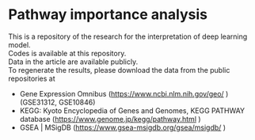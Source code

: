 # Pathway importance analysis

This is a repository of the research for the interpretation of deep learning model.  
Codes is available at this repository.   
Data in the article are available publicly.  
To regenerate the results, please download the data from the public repositories at  
- Gene Expression Omnibus (https://www.ncbi.nlm.nih.gov/geo/ ) (GSE31312, GSE10846)
- KEGG: Kyoto Encyclopedia of Genes and Genomes, KEGG PATHWAY database (https://www.genome.jp/kegg/pathway.html )
- GSEA | MSigDB (https://www.gsea-msigdb.org/gsea/msigdb/ )
